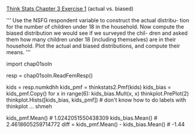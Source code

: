 [Think Stats Chapter 3 Exercise 1](http://greenteapress.com/thinkstats2/html/thinkstats2004.html#toc31) (actual vs. biased)

>> 

'''
Use the NSFG respondent variable to construct the actual distribu- tion for the number of children under 18 in the household.
Now compute the biased distribution we would see if we surveyed the chil- dren and asked them how many children under 18 (including themselves) are in their household.
Plot the actual and biased distributions, and compute their means.
'''


import chap01soln

resp = chap01soln.ReadFemResp()

kids = resp.numkdhh
kids_pmf = thinkstats2.Pmf(kids)
kids_bias = kids_pmf.Copy()
for x in range(6):
	kids_bias.Mult(x, x)
thinkplot.PrePlot(2)
thinkplot.Hists([kids_bias, kids_pmf]) # don't know how to do labels with thinkplot ... shmeh


kids_pmf.Mean() # 1.0242051550438309
kids_bias.Mean() # 2.4618605259714772
diff = kids_pmf.Mean() - kids_bias.Mean() # -1.44
